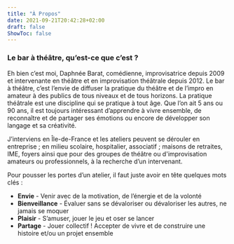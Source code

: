 ```yaml
---
title: "À Propos"
date: 2021-09-21T20:42:28+02:00
draft: false
ShowToc: false
---
```


### Le bar à théâtre, qu’est-ce que c’est ?
Eh bien c’est moi, Daphnée Barat, comédienne, improvisatrice depuis 2009 et intervenante en théâtre et en improvisation théâtrale depuis 2012. Le bar à théâtre, c’est l’envie de diffuser la pratique du théâtre et de l’impro en amateur à des publics de tous niveaux et de tous horizons. La pratique théâtrale est une discipline qui se pratique à tout âge. Que l’on ait 5 ans ou 90 ans, il est toujours intéressant d’apprendre à vivre ensemble, de reconnaître et de partager ses émotions ou encore de développer son langage et sa créativité. 

J’interviens en Île-de-France et les ateliers peuvent se dérouler en entreprise ; en milieu scolaire, hospitalier, associatif ; maisons de retraites, IME, foyers ainsi que pour des groupes de théâtre ou d'improvisation amateurs ou professionnels, à la recherche d’un intervenant.

Pour pousser les portes d’un atelier, il faut juste avoir en tête quelques mots clés :
- **Envie** - Venir avec de la motivation, de l’énergie et de la volonté
- **Bienveillance** - Évaluer sans se dévaloriser ou dévaloriser les autres, ne jamais se moquer
- **Plaisir** - S’amuser, jouer le jeu et oser se lancer
- **Partage** - Jouer collectif ! Accepter de vivre et de construire une histoire et/ou un projet ensemble
